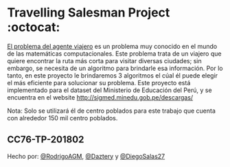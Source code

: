 # Travelling Salesman Project :octocat:

[El problema del agente viajero](http://www.math.uwaterloo.ca/tsp/index.html) es un problema muy conocido en el mundo de las matemáticas computacionales. Este problema trata de un viajero que quiere encontrar la ruta más corta para visitar diversas ciudades; sin embargo, se necesita de un algoritmo para brindarle esa información. Por lo tanto, en este proyecto le brindaremos 3 algoritmos el cúal él puede elegir el más eficiente para solucionar su problema. 
Este proyecto está implementado para el dataset del Ministerio de Educación del Perú, y se encuentra en el website http://sigmed.minedu.gob.pe/descargas/  

Nota: Solo se utilizará él de centro poblados para este trabajo que cuenta con alrededor 150 mil centro poblados.


## CC76-TP-201802



<!-- You can access the project via url: http://localhost:8000/ShortestPathMain/ -->
<!-- Follow the documentation :smile: -->

Hecho por: [@RodrigoAGM](https://github.com/RodrigoAGM), [@Daztery](https://github.com/Daztery) y [@DiegoSalas27](https://github.com/DiegoSalas27)
